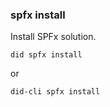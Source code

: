 ### spfx install

Install SPFx solution.

```shell
did spfx install
```

or

```shell
did-cli spfx install
```
